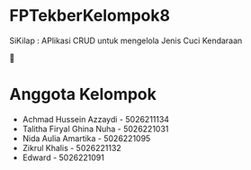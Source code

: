 # FPTekberKelompok8
SiKilap : APlikasi CRUD untuk mengelola Jenis Cuci Kendaraan

📌
# Anggota Kelompok
- Achmad Hussein Azzaydi - 5026211134
- Talitha Firyal Ghina Nuha - 5026221031
- Nida Aulia Amartika - 5026221095
- Zikrul Khalis - 5026221132
- Edward - 5026221091
